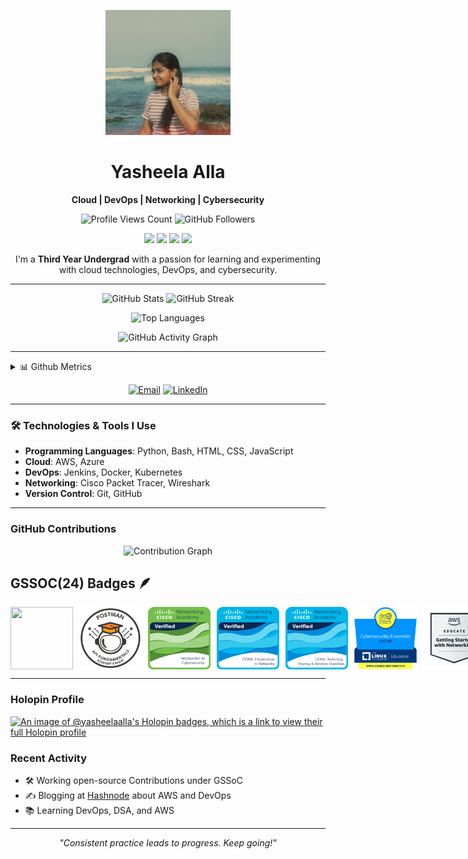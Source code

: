 <!-- Header Section -->
<p align="center">
  <img src="https://github.com/yasheela-alla/yasheela-alla/blob/main/pfp.jpg" width="200" height="200" alt="Profile Picture"/>
</p>

<h1 align="center">Yasheela Alla</h1>
<p align="center">
  <b> Cloud | DevOps | Networking | Cybersecurity </b>
</p>
<p align="center">
  <img src="https://komarev.com/ghpvc/?username=yasheela-alla&label=Profile%20views&color=0e75b6&style=flat" alt="Profile Views Count" />
  <img src="https://img.shields.io/github/followers/yasheela-alla?label=Followers&style=social" alt="GitHub Followers" />
</p>

<!-- Badges Section -->
<p align="center">
  <img src="https://img.shields.io/badge/Cloud-AWS-informational?style=flat&logo=amazon-aws&logoColor=white&color=2bbc8a" />
  <img src="https://img.shields.io/badge/Cybersecurity-TryHackMe-informational?style=flat&logo=hackaday&logoColor=white&color=2bbc8a" />
  <img src="https://img.shields.io/badge/DevOps-Jenkins-informational?style=flat&logo=jenkins&logoColor=white&color=2bbc8a" />
  <img src="https://img.shields.io/badge/Linux-Bash-informational?style=flat&logo=linux&logoColor=white&color=2bbc8a" />
</p>

<!-- Short Bio Section -->
<p align="center"> 
  I'm a <b>Third Year Undergrad</b> with a passion for learning and experimenting with cloud technologies, DevOps, and cybersecurity. 
</p>

---

<!-- GitHub Stats Cards -->
<p align="center">
  <img src="https://github-readme-stats.vercel.app/api?username=yasheela-alla&show_icons=true&theme=radical" alt="GitHub Stats" width="48%" />
  <img src="https://github-readme-streak-stats.herokuapp.com/?user=yasheela-alla&theme=radical" alt="GitHub Streak" width="48%" />
</p>

<!-- Top Languages -->
<p align="center">
  <img src="https://github-readme-stats.vercel.app/api/top-langs/?username=yasheela-alla&layout=compact&theme=radical" alt="Top Languages" width="48%" />
</p>

<!-- Activity Graph -->
<p align="center">
  <img src="https://activity-graph.herokuapp.com/graph?username=yasheela-alla&theme=redical" alt="GitHub Activity Graph" />
</p>

---

<!-- Metrics & Contributions -->
<details>
  <summary>📊 Github Metrics</summary>
  <p align="center">
    <img src="https://github-profile-summary-cards.vercel.app/api/cards/profile-details?username=yasheela-alla&theme=dracula" alt="GitHub Profile Summary" />
  </p>
</details>

<!-- Contact Information -->
<p align="center">
  <a href="mailto:yasheela435@gmail.com"><img src="https://img.shields.io/badge/Email-yasheela435@gmail.com-2bbc8a?style=for-the-badge&logo=gmail" alt="Email"></a>
  <a href="https://www.linkedin.com/in/alla-yasheela"><img src="https://img.shields.io/badge/LinkedIn-Profile-blue?style=for-the-badge&logo=linkedin" alt="LinkedIn"></a>
</p>

---

### 🛠️ Technologies & Tools I Use
- **Programming Languages**: Python, Bash, HTML, CSS, JavaScript
- **Cloud**: AWS, Azure
- **DevOps**: Jenkins, Docker, Kubernetes
- **Networking**: Cisco Packet Tracer, Wireshark
- **Version Control**: Git, GitHub

---

<!-- Contribution Graph -->
### GitHub Contributions

<p align="center">
  <img src="https://raw.githubusercontent.com/yasheela-alla/yasheela-alla/main/github-contribution-grid-snake.svg" alt="Contribution Graph" />
</p>

## GSSOC(24) Badges 🪶
<div style='display:flex; align-items:center; gap: 10px;' align='center'>
<img src="" width="100px" height="100px" />
  <img src="https://github.com/yasheela-alla/yasheela-alla/blob/main/1.png" width="100px" height="100px" />
  <img src="https://github.com/yasheela-alla/yasheela-alla/blob/main/2.png" width="100px" height="100px" />
  <img src="https://github.com/yasheela-alla/yasheela-alla/blob/main/3.png" width="100px" height="100px" />
  <img src="https://github.com/yasheela-alla/yasheela-alla/blob/main/4.png" width="100px" height="100px" />
  <img src="https://github.com/yasheela-alla/yasheela-alla/blob/main/5.png" width="100px" height="100px" />
  <img src="https://github.com/yasheela-alla/yasheela-alla/blob/main/6.png" width="100px" height="100px" />
</div>

---

### Holopin Profile 

[![An image of @yasheelaalla's Holopin badges, which is a link to view their full Holopin profile](https://holopin.me/yasheelaalla)](https://holopin.io/@yasheelaalla)

### Recent Activity
- 🛠️ Working open-source Contributions under GSSoC
- ✍️ Blogging at [Hashnode](https://hashnode.com/@yasheela) about AWS and DevOps
- 📚 Learning DevOps, DSA, and AWS

---

<!-- Footer Section -->
<p align="center">
  <i>"Consistent practice leads to progress. Keep going!"</i>
</p>
